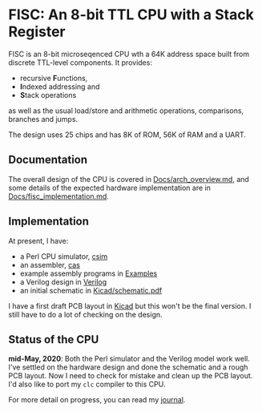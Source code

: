 # FISC: An 8-bit TTL CPU with a Stack Register

FISC is an 8-bit microseqenced CPU wth a 64K address space built from
discrete TTL-level components. It provides:

 + recursive **F**unctions,
 + **I**ndexed addressing and
 + **S**tack operations

as well as the usual load/store and arithmetic operations, comparisons,
branches and jumps.

The design uses 25 chips and has 8K of ROM, 56K of RAM and a UART.

## Documentation

The overall design of the CPU is covered in
[Docs/arch_overview.md](Docs/arch_overview.md), and some details
of the expected hardware implementation are in 
[Docs/fisc_implementation.md](Docs/fisc_implementation.md).

## Implementation

At present, I have:

 + a Perl CPU simulator, [csim](csim)
 + an assembler, [cas](cas)
 + example assembly programs in [Examples](Examples)
 + a Verilog design in [Verilog](Verilog)
 + an initial schematic in [Kicad/schematic.pdf](Kicad/schematic.pdf)

I have a first draft PCB layout in [Kicad](Kicad) but this won't be
the final version. I still have to do a lot of checking on the design.

## Status of the CPU

**mid-May, 2020**: Both the Perl simulator and the Verilog model work
well. I've settled on the hardware design and done the schematic and
a rough PCB layout. Now I need to check for mistake and clean up the
PCB layout. I'd also like to port my `clc` compiler to this CPU.

For more detail on progress, you can read my [journal](Docs/journal.md).
